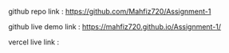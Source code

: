
github repo link : https://github.com/Mahfiz720/Assignment-1

github live demo link : https://mahfiz720.github.io/Assignment-1/

vercel live link : 

